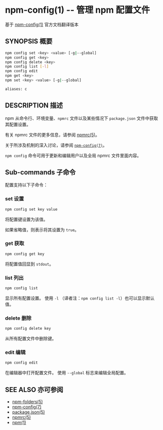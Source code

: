 npm-config(1) -- 管理 npm 配置文件
===================================================
基于 [npm-config(1)](https://github.com/npm/npm/blob/latest/doc/cli/npm-config.md) 官方文档翻译版本


## SYNOPSIS 概要
```bash
npm config set <key> <value> [-g|--global]
npm config get <key>
npm config delete <key>
npm config list [-l]
npm config edit
npm get <key>
npm set <key> <value> [-g|--global]

aliases: c
```


## DESCRIPTION 描述

npm 从命令行、环境变量、`npmrc` 文件以及某些情况下 `package.json` 文件中获取其配置设置。

有关 npmrc 文件的更多信息，请参阅 [npmrc(5)](https://docs.npmjs.com/files/npmrc)。

关于所涉及机制的深入讨论，请参阅 [`npm-config(7)`](https://docs.npmjs.com/misc/config)。

`npm config` 命令可用于更新和编辑用户以及全局 npmrc 文件里面内容。

## Sub-commands 子命令

配置支持以下子命令：

### set 设置
```bash
npm config set key value
```
将配置键设置为该值。

如果省略值，则表示将其设置为 `true`。

### get 获取
```bash
npm config get key
```
将配置值回显到 `stdout`。

### list 列出
```bash
npm config list
```
显示所有配置设置。 使用 `-l` （译者注：`npm config list -l`）也可以显示默认值。

### delete 删除
```bash
npm config delete key
```

从所有配置文件中删除键。

### edit 编辑
```bash
npm config edit
```

在编辑器中打开配置文件。 使用 `--global` 标志来编辑全局配置。

## SEE ALSO 亦可参阅
* [npm-folders(5)](https://docs.npmjs.com/files/folders)
* [npm-config(7)](https://docs.npmjs.com/misc/config)
* [package.json(5)](https://docs.npmjs.com/files/package.json)
* [npmrc(5)](https://docs.npmjs.com/files/npmrc)
* [npm(1)](https://docs.npmjs.com/cli/npm)
